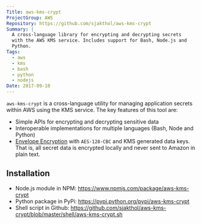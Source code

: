 ```yaml
---
Title: aws-kms-crypt
ProjectGroup: AWS
Repository: https://github.com/sjakthol/aws-kms-crypt
Summary: |
  A cross-language library for encrypting and decrypting secrets
  with the AWS KMS service. Includes support for Bash, Node.js and
  Python.
Tags:
  - aws
  - kms
  - bash
  - python
  - nodejs
Date: 2017-09-10
---
```


`aws-kms-crypt` is a cross-language utility for managing application secrets
within AWS using the KMS service. The key features of this tool are:

* Simple APIs for encrypting and decrypting sensitive data
* Interoperable implementations for multiple languages (Bash, Node and Python)
* [Envelope Encryption](https://docs.aws.amazon.com/kms/latest/developerguide/workflow.html) with `AES-128-CBC` and KMS generated data keys. That is, all secret data is encrypted locally and never sent to Amazon in plain text.

## Installation

* Node.js module in NPM: https://www.npmjs.com/package/aws-kms-crypt
* Python package in PyPi: https://pypi.python.org/pypi/aws-kms-crypt
* Shell script in Github: https://github.com/sjakthol/aws-kms-crypt/blob/master/shell/aws-kms-crypt.sh
